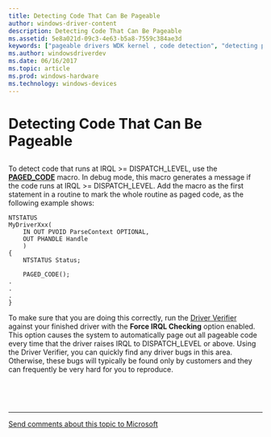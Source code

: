 ```yaml
---
title: Detecting Code That Can Be Pageable
author: windows-driver-content
description: Detecting Code That Can Be Pageable
ms.assetid: 5e8a021d-09c3-4e63-b5a8-7559c384ae3d
keywords: ["pageable drivers WDK kernel , code detection", "detecting pageable code"]
ms.author: windowsdriverdev
ms.date: 06/16/2017
ms.topic: article
ms.prod: windows-hardware
ms.technology: windows-devices
---
```


# Detecting Code That Can Be Pageable


## <a href="" id="ddk-detecting-code-that-can-be-pageable-kg"></a>


To detect code that runs at IRQL &gt;= DISPATCH\_LEVEL, use the [**PAGED\_CODE**](https://msdn.microsoft.com/library/windows/hardware/ff558773) macro. In debug mode, this macro generates a message if the code runs at IRQL &gt;= DISPATCH\_LEVEL. Add the macro as the first statement in a routine to mark the whole routine as paged code, as the following example shows:

```
NTSTATUS 
MyDriverXxx( 
    IN OUT PVOID ParseContext OPTIONAL, 
    OUT PHANDLE Handle 
    ) 
{ 
    NTSTATUS Status; 
 
    PAGED_CODE(); 
. 
. 
. 
} 
```

To make sure that you are doing this correctly, run the [Driver Verifier](https://msdn.microsoft.com/library/windows/hardware/ff545448) against your finished driver with the **Force IRQL Checking** option enabled. This option causes the system to automatically page out all pageable code every time that the driver raises IRQL to DISPATCH\_LEVEL or above. Using the Driver Verifier, you can quickly find any driver bugs in this area. Otherwise, these bugs will typically be found only by customers and they can frequently be very hard for you to reproduce.

 

 


--------------------
[Send comments about this topic to Microsoft](mailto:wsddocfb@microsoft.com?subject=Documentation%20feedback%20%5Bkernel\kernel%5D:%20Detecting%20Code%20That%20Can%20Be%20Pageable%20%20RELEASE:%20%286/14/2017%29&body=%0A%0APRIVACY%20STATEMENT%0A%0AWe%20use%20your%20feedback%20to%20improve%20the%20documentation.%20We%20don't%20use%20your%20email%20address%20for%20any%20other%20purpose,%20and%20we'll%20remove%20your%20email%20address%20from%20our%20system%20after%20the%20issue%20that%20you're%20reporting%20is%20fixed.%20While%20we're%20working%20to%20fix%20this%20issue,%20we%20might%20send%20you%20an%20email%20message%20to%20ask%20for%20more%20info.%20Later,%20we%20might%20also%20send%20you%20an%20email%20message%20to%20let%20you%20know%20that%20we've%20addressed%20your%20feedback.%0A%0AFor%20more%20info%20about%20Microsoft's%20privacy%20policy,%20see%20http://privacy.microsoft.com/default.aspx. "Send comments about this topic to Microsoft")


